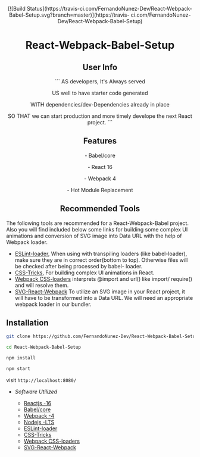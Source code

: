 <p align="center">
  [![Build Status](https://travis-ci.com/FernandoNunez-Dev/React-Webpack-Babel-Setup.svg?branch=master)](https://travis-       ci.com/FernandoNunez-Dev/React-Webpack-Babel-Setup)
  <h1 align="center">React-Webpack-Babel-Setup</h1>
</p>






 <h2 align="center">User Info</h2>
 
 
 <p align="center">
    ```
    AS developers, It's Always served 
 <p align="center">  
    US well to have starter code generated 
 <p align="center">  
    WITH dependencies/dev-Dependencies already in place
 <p align="center">
    SO THAT we can start production and more timely develope the next React project.
    ```
 </p>




<h2 align="center">Features</h2>


<p align="center">
- Babel/core
<p align="center">
- React 16
<p align="center">
- Webpack 4
<p align="center">
- Hot Module Replacement
</p>




<p align="center">
  
<h2 align="center">Recommended Tools</h2>




   The following tools are recommended for a React-Webpack-Babel project. Also you will find included below
   some links for building some complex UI animations and conversion of SVG image into Data URL with the help of Webpack        loader.
   

- [ESLint-loader](https://webpack.js.org/loaders/eslint-loader/), When using with transpiling loaders (like   babel-loader),   make sure they are in correct order(bottom to top). Otherwise files will be checked after  being processed by babel-         loader.
- [CSS-Tricks](https://css-tricks.com/building-a-complex-ui-animation-in-react-simply/), For building complex  UI animations   in React.
- [Webpack CSS-loaders](https://webpack.js.org/loaders/css-loader/) interprets @import and url() like import/ require() and   will resolve them.
- [SVG-React-Webpack](https://www.pluralsight.com/guides/-how-to-load-svg-with-react-and-webpack) To utilize  an SVG image     in your React project, it will have to be transformed into a Data URL. We will need an  appropriate webpack loader in our   bundler. 
</p>




<h2>Installation</h2>



   ```sh
   git clone https://github.com/FernandoNunez-Dev/React-Webpack-Babel-Setup
   ```

   ```sh
   cd React-Webpack-Babel-Setup
   ```

   ```sh
   npm install
   ```

   ```sh
   npm start
   ```
   
   
 
 visit `http://localhost:8080/`
 
 
 


- _Software Utilized_
  
  - [Reactjs -16](https://reactjs.org/)
  - [Babel/core](https://www.npmjs.com/package/@babel/core)
  - [Webpack -4](https://webpack.js.org/)
  - [Nodejs -LTS](https://nodejs.org/en/)
  - [ESLint-loader](https://webpack.js.org/loaders/eslint-loader/)
  - [CSS-Tricks](https://css-tricks.com/building-a-complex-ui-animation-in-react-simply/)
  - [Webpack CSS-loaders](https://webpack.js.org/loaders/css-loader/)
  - [SVG-React-Webpack](https://www.pluralsight.com/guides/-how-to-load-svg-with-react-and-webpack)
